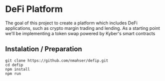 # DeFi Platform
The goal of this project to create a platform which includes DeFi applications, such as crypto margin trading and lending. As a starting point
we'll be implementing a token swap powered by Kyber's smart contracts



## Instalation / Preparation
`git clone https://github.com/nmahser/defip.git` <br>
`cd defip` <br>
`npm install`<br>
`npm run` <br>
